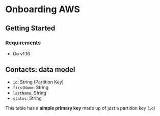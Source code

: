 # Onboarding AWS

## Getting Started

### Requirements

- Go v1.16

## Contacts: data model

- `id`: String (Partition Key)
- `firstName`: String
- `lastName`: String
- `status`: String

This table has a **simple primary key** made up of just a partition key (`id`)